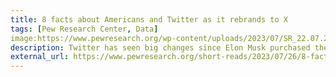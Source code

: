```yaml
---
title: 8 facts about Americans and Twitter as it rebrands to X
tags: [Pew Research Center, Data]
image:https://www.pewresearch.org/wp-content/uploads/2023/07/SR_22.07.26_Twitter_feature-jpg.webp?resize=1536,864
description: Twitter has seen big changes since Elon Musk purchased the company in October 2022. The social media platform has gone through a transition period marked by the exit of top executives, companywide firings and layoffs, and algorithms and policy overhauls. Most recently, Musk has rebranded the platform from Twitter to X.
external_url: https://www.pewresearch.org/short-reads/2023/07/26/8-facts-about-americans-and-twitter-as-it-rebrands-to-x/
---
```

